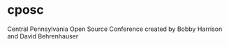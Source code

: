 # cposc
Central Pennsylvania Open Source Conference created by Bobby Harrison and David Behrenhauser
